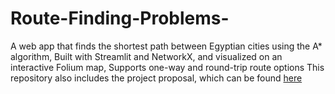# Route-Finding-Problems-
 A web app that finds the shortest path between Egyptian cities using the A* algorithm, Built with Streamlit and NetworkX, and visualized on an interactive Folium map, Supports one-way and round-trip route options
This repository also includes the project proposal, which can be found [here](https://www.canva.com/design/DAGl8pTBeuI/Dro5Mi8V6Q1W-ZXsBqOhYw/edit?utm_content=DAGl8pTBeuI&utm_campaign=designshare&utm_medium=link2&utm_source=sharebutton)
